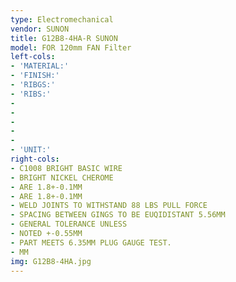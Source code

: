```yaml
---
type: Electromechanical
vendor: SUNON
title: G12B8-4HA-R SUNON
model: FOR 120mm FAN Filter
left-cols:
- 'MATERIAL:'
- 'FINISH:'
- 'RIBGS:'
- 'RIBS:'
- 　
- 　
- 　
- 　
- 　
- 'UNIT:'
right-cols:
- C1008 BRIGHT BASIC WIRE
- BRIGHT NICKEL CHEROME
- ARE 1.8+-0.1MM
- ARE 1.8+-0.1MM
- WELD JOINTS TO WITHSTAND 88 LBS PULL FORCE
- SPACING BETWEEN GINGS TO BE EUQIDISTANT 5.56MM
- GENERAL TOLERANCE UNLESS 
- NOTED +-0.55MM
- PART MEETS 6.35MM PLUG GAUGE TEST.
- MM
img: G12B8-4HA.jpg
---
```

